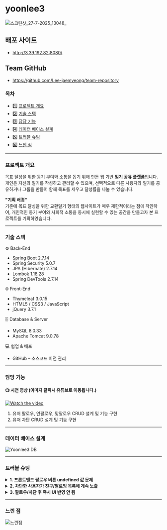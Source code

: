 # yoonlee3
![스크린샷_27-7-2025_13048_](https://github.com/user-attachments/assets/05e00f73-9ee7-46c6-b830-4c80146b1eb3)

## 배포 사이트
- http://3.39.192.82:8080/

## Team GitHub
- https://github.com/Lee-jaemyeong/team-repository

### 목차
- 1️⃣ [프로젝트 개요](#프로젝트-개요)
- 2️⃣ [기술 스택](#기술-스택)
- 3️⃣ [담당 기능](#담당-기능)
- 4️⃣ [데이터 베이스 설계](#데이터-베이스-설계)
- 5️⃣ [트러블 슈팅](#트러블-슈팅)
- 6️⃣ [느낀 점](#느낀-점)

<hr/>

### 프로젝트 개요
목표 달성을 위한 동기 부여와 소통을 돕기 위해 만든 웹 기반 **일기 공유 플랫폼**입니다.
개인은 자신의 일기를 작성하고 관리할 수 있으며, 선택적으로 다른 사용자와 일기를 공유하거나 그룹을 만들어 함께 목표를 세우고 달성률을 나눌 수 있습니다.

**"기획 배경"** <br/>
기존에 목표 달성을 위한 교환일기 형태의 웹사이트가 매우 제한적이라는 점에 착안하여,
개인적인 동기 부여와 사회적 소통을 동시에 실현할 수 있는 공간을 만들고자 본 프로젝트를 기획하였습니다.
<hr/>

### 기술 스택
⚙️ Back-End
- Spring Boot 2.7.14
- Spring Security 5.0.7
- JPA (Hibernate) 2.7.14
- Lombok 1.18.28
- Spring DevTools 2.7.14

🌐 Front-End
- Thymeleaf 3.0.15
- HTML5 / CSS3 / JavaScript
- jQuery 3.7.1

🗄 Database & Server
- MySQL 8.0.33
- Apache Tomcat 9.0.78

💻 협업 & 배포
- GitHub – 소스코드 버전 관리

<hr/>

### 담당 기능
#### 📺 시연 영상 (이미지 클릭시 유튜브로 이동됩니다.)

[![Watch the video](https://github.com/user-attachments/assets/4230162a-273b-4fd0-9b43-8c85db57b1bd)](https://www.youtube.com/watch?v=fyXjxewcSSE)

1. 유저 팔로우, 언팔로우, 맞팔로우 CRUD 설계 및 기능 구현
2. 유저 차단 CRUD 설계 및 기능 구현


<hr/>

### 데이터 베이스 설계

![Yoonlee3 DB](https://github.com/user-attachments/assets/1e2e1bd1-4ec0-488a-9698-80bafa37e77a)

<hr/>

### 트러블 슈팅
<details>
  <summary><strong>1. 프론트엔드 팔로우 버튼 undefined 값 문제</strong></summary>
  • <strong>문제 상황</strong>: 서버에서 받아온 일부 사용자 데이터 필드가 null 또는 누락되어, 프론트엔드에서 undefined 값으로 출력되며 UI가 깨짐
  <br/>
  • <strong>원인 분석</strong>: 서버 JSON 데이터에 null/빈 값 포함 → 프론트엔드에서 예외처리 없이 바인딩
  <br/>
  • <strong>해결 방법</strong>: Thymeleaf 내에서 th:if, th:unless 조건문으로 기본값 렌더링 처리하여 UX 안정성 확보
  <br/>
  • <strong>효과</strong>: 서버 응답 스펙 명확화 및 필드 기본값 초기화로 프론트/백엔드 데이터 불일치 최소화
</details>

<details>
  <summary><strong>2. 차단한 사용자가 친구/팔로잉 목록에 계속 노출</strong></summary>
  • <strong>문제 상황</strong>: 차단한 사용자가 여전히 목록에 노출되고, UI에 차단 상태 반영 안 됨
  <br/>
  • <strong>원인 분석</strong>: DB 쿼리에서 차단 상태 조건 누락 → 필터링 미흡
  <br/>
  • <strong>해결 방법</strong>:  
  백엔드 쿼리 수정: 사용자 관계 테이블에서 차단 관계 조건 추가 (예: WHERE blocked = false)
   <br/>
  프론트엔드: 렌더링 시 차단 사용자 추가 필터링 적용
  <br/>
  • <strong>효과</strong>: 차단 기능 신뢰성 강화 및 사용자 경험 향상
</details>

<details>
  <summary><strong>3. 팔로우/차단 후 즉시 UI 반영 안 됨</strong></summary>
  • <strong>문제 상황</strong>: 상태 변경 후에도 UI가 즉시 업데이트되지 않고 새로고침 필요
  <br/>
  • <strong>원인 분석</strong>: API 호출 성공 후에도 프론트엔드 상태 갱신 로직 누락
  <br/>
  • <strong>해결 방법</strong>: 액션 성공 시 isFollowing, isBlocked 상태 직접 업데이트하거나, 데이터 재요청(fetch)으로 UI 동기화
  <br/>
  • <strong>효과</strong>: 변경 사항이 실시간 반영되어 직관적이고 자연스러운 UX 제공
</details>
<hr/>
  
### 느낀 점

![느낀점](https://github.com/user-attachments/assets/c47c49f6-d2d0-4c4c-a34a-ae43752f12ae)
